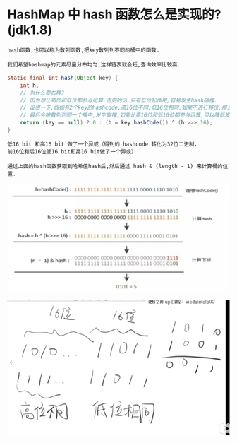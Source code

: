 # HashMap 中 hash 函数怎么是实现的?(jdk1.8)

    hash函数,也可以称为散列函数,把key散列到不同的桶中的函数.

    我们希望hashmap的元素尽量分布均匀,这样链表就会短,查询效率比较高.

```java
static final int hash(Object key) {
    int h;
    // 为什么要右移?
    // 因为想让高位和低位都参与运算.否则的话,只有低位起作用,容易发生hash碰撞.
    // 设想一下,假如有2个key的hashcode,高16位不同,低16位相同,如果不进行移位,那么有很大的可能
    // 最后会被散列到同一个桶中,发生碰撞,如果让高16位和低16位都参与运算,可以降低发生碰撞的机会.
    return (key == null) ? 0 : (h = key.hashCode()) ^ (h >>> 16);
}
```

    低16 bit 和高16 bit 做了一个异或（得到的 hashcode 转化为32位二进制，
    前16位和后16位低16 bit和高16 bit做了一个异或）
    
    通过上面的hash函数获取到哈希值hash后,然后通过 hash & (length - 1) 来计算桶的位置.
    
![](pics/hash函数的计算.jpg)

![](pics/高位和低位都参与运算.png)
